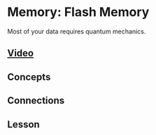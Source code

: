# Memory: Flash Memory
Most of your data requires quantum mechanics.

## [Video]()

## Concepts

## Connections

## Lesson
